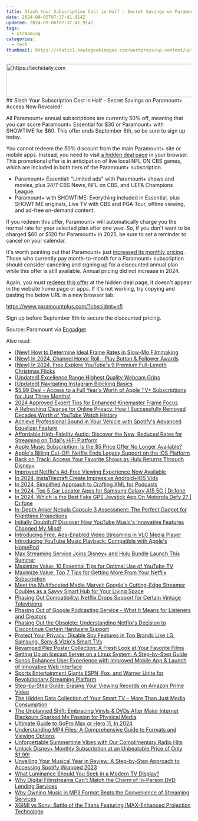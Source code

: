 ```yaml
---
title: Slash Your Subscription Cost in Half - Secret Savings on Paramount+ Access Now Revealed!
date: 2024-09-05T07:37:41.914Z
updated: 2024-09-06T07:37:41.914Z
tags:
  - streaming
categories:
  - tech
thumbnail: https://static1.howtogeekimages.com/wordpress/wp-content/uploads/2023/08/paramount-1.jpg
---
```


<!-- affiliate ads begin -->
<a href="https://aligracehair.sjv.io/c/5597632/2115937/19272" target="_top" id="2115937">
  <img src="//a.impactradius-go.com/display-ad/19272-2115937" border="0" alt="https://techidaily.com" width="728" height="90"/>
</a>
<img height="0" width="0" src="https://aligracehair.sjv.io/i/5597632/2115937/19272" style="position:absolute;visibility:hidden;" border="0" />
<!-- affiliate ads end -->
## Slash Your Subscription Cost in Half - Secret Savings on Paramount+ Access Now Revealed!

All Paramount+ annual subscriptions are currently 50% off, meaning that you can score Paramount+ Essential for $30 or Paramount+ with SHOWTIME for $60\. This offer ends September 6th, so be sure to sign up today.

 You cannot redeem the 50% discount from the main Paramount+ site or mobile apps. Instead, you need to visit [a hidden deal page](https://paramountplus.qflm.net/c/156932/175360/3065?subId1=UUhtgUeUpU2005044&subId2=ehtg&u=https%3A%2F%2Fwww.paramountplus.com%2F%3Fcbscidmt%3Dnfl) in your browser. This promotional offer is in anticipation of live local NFL ON CBS games, which are included in both tiers of the Paramount+ subscription.

* Paramount+ Essential: "Limited ads" with Paramount+ shows and movies, plus 24/7 CBS News, NFL on CBS, and UEFA Champions League.
* Paramount+ with SHOWTIME: Everything included in Essential, plus SHOWTIME originals, Live TV with CBS and PGA Tour, offline viewing, and ad-free on-demand content.

 If you redeem this offer, Paramount+ will automatically charge you the normal rate for your selected plan after one year. So, if you don't want to be charged $60 or $120 for Paramount+ in 2025, be sure to set a reminder to cancel on your calendar.

 It's worth pointing out that Paramount+ just [increased its monthly pricing](https://android-location-track.techidaily.com/how-to-spy-on-text-messages-from-computer-and-nokia-g22-drfone-by-drfone-virtual-android/). Those who currently pay month-to-month for a Paramount+ subscription should consider canceling and signing up for a discounted annual plan while this offer is still available. Annual pricing did not increase in 2024.

 Again, you must [redeem this offer](https://paramountplus.qflm.net/c/156932/175360/3065?subId1=UUhtgUeUpU2005044&subId2=ehtg&u=https%3A%2F%2Fwww.paramountplus.com%2F%3Fcbscidmt%3Dnfl) at the hidden deal page, it doesn't appear in the website home page or apps. If it's not working, try copying and pasting the below URL in a new browser tab.

https://www.paramountplus.com/?cbscidmt=nfl

 Sign up before September 6th to secure the discounted pricing.

 Source: Paramount via [Engadget](https://www.engadget.com/deals/paramount-annual-subscriptions-are-half-off-right-now-190017186.html)

<ins class="adsbygoogle"
     style="display:block"
     data-ad-format="autorelaxed"
     data-ad-client="ca-pub-7571918770474297"
     data-ad-slot="1223367746"></ins>



<ins class="adsbygoogle"
     style="display:block"
     data-ad-client="ca-pub-7571918770474297"
     data-ad-slot="8358498916"
     data-ad-format="auto"
     data-full-width-responsive="true"></ins>

<span class="atpl-alsoreadstyle">Also read:</span>
<div><ul>
<li><a href="https://some-knowledge.techidaily.com/new-how-to-determine-ideal-frame-rates-in-slow-mo-filmmaking/"><u>[New] How to Determine Ideal Frame Rates in Slow-Mo Filmmaking</u></a></li>
<li><a href="https://facebook-video-footage.techidaily.com/new-in-2024-channel-honor-roll-play-button-and-follower-awards/"><u>[New] In 2024, Channel Honor Roll - Play Button & Follower Awards</u></a></li>
<li><a href="https://youtube-zero.techidaily.com/n-2024-free-explore-youtubes-9-premium-full-length-christmas-flicks/"><u>[New] In 2024, Free  Explore YouTube's 9 Premium Full-Length Christmas Flicks</u></a></li>
<li><a href="https://fox-helps.techidaily.com/updated-excellence-range-highest-quality-webcam-grips/"><u>[Updated] Excellence Range  Highest Quality Webcam Grips</u></a></li>
<li><a href="https://instagram-video-files.techidaily.com/updated-navigating-instagram-blocking-basics/"><u>[Updated] Navigating Instagram Blocking Basics</u></a></li>
<li><a href="https://media-tips.techidaily.com/599-deal-access-to-a-full-years-worth-of-apple-tvplus-subscriptions-for-just-three-months/"><u>$5.99 Deal - Access to a Full Year's Worth of Apple TV+ Subscriptions for Just Three Months!</u></a></li>
<li><a href="https://fox-blue.techidaily.com/2024-approved-expert-tips-for-enhanced-kinemaster-frame-focus/"><u>2024 Approved  Expert Tips for Enhanced Kinemaster Frame Focus</u></a></li>
<li><a href="https://media-tips.techidaily.com/a-refreshing-cleanse-for-online-privacy-how-i-successfully-removed-decades-worth-of-youtube-watch-history/"><u>A Refreshing Cleanse for Online Privacy: How I Successfully Removed Decades Worth of YouTube Watch History</u></a></li>
<li><a href="https://media-tips.techidaily.com/achieve-professional-sound-in-your-vehicle-with-spotifys-advanced-equalizer-feature/"><u>Achieve Professional Sound in Your Vehicle with Spotify's Advanced Equalizer Feature</u></a></li>
<li><a href="https://media-tips.techidaily.com/affordable-high-fidelity-audio-discover-the-new-reduced-rates-for-streaming-on-tidals-hifi-platform/"><u>Affordable High-Fidelity Audio: Discover the New, Reduced Rates for Streaming on Tidal's HiFi Platform</u></a></li>
<li><a href="https://media-tips.techidaily.com/apple-music-subscription-is-the-5-price-offer-no-longer-available/"><u>Apple Music Subscription: Is the $5 Price Offer No Longer Available?</u></a></li>
<li><a href="https://media-tips.techidaily.com/apples-billing-cut-off-netflix-ends-legacy-support-on-the-ios-platform/"><u>Apple's Billing Cut-Off: Netflix Ends Legacy Support on the iOS Platform</u></a></li>
<li><a href="https://media-tips.techidaily.com/back-on-track-access-your-favorite-shows-as-hulu-returns-through-disneyplus/"><u>Back on Track: Access Your Favorite Shows as Hulu Returns Through Disney+</u></a></li>
<li><a href="https://media-tips.techidaily.com/improved-netflixs-ad-free-viewing-experience-now-available/"><u>Improved Netflix's Ad-Free Viewing Experience Now Available</u></a></li>
<li><a href="https://instagram-clips.techidaily.com/in-2024-instatilecraft-create-impressive-androidplusios-vids/"><u>In 2024, InstaTilecraft  Create Impressive Android+iOS Vids</u></a></li>
<li><a href="https://extra-approaches.techidaily.com/in-2024-simplified-approach-to-crafting-xml-for-podcasts/"><u>In 2024, Simplified Approach to Crafting XML for Podcasts</u></a></li>
<li><a href="https://android-location-track.techidaily.com/in-2024-top-5-car-locator-apps-for-samsung-galaxy-a15-5g-drfone-by-drfone-virtual-android/"><u>In 2024, Top 5 Car Locator Apps for Samsung Galaxy A15 5G | Dr.fone</u></a></li>
<li><a href="https://phone-solutions.techidaily.com/in-2024-which-is-the-best-fake-gps-joystick-app-on-motorola-defy-2-drfone-by-drfone-virtual-android/"><u>In 2024, Which is the Best Fake GPS Joystick App On Motorola Defy 2? | Dr.fone</u></a></li>
<li><a href="https://media-tips.techidaily.com/in-depth-anker-nebula-capsule-3-assessment-the-perfect-gadget-for-nighttime-projections/"><u>In-Depth Anker Nebula Capsule 3 Assessment: The Perfect Gadget for Nighttime Projections</u></a></li>
<li><a href="https://media-tips.techidaily.com/initially-doubtful-discover-how-youtube-musics-innovative-features-changed-my-mind/"><u>Initially Doubtful? Discover How YouTube Music's Innovative Features Changed My Mind!</u></a></li>
<li><a href="https://media-tips.techidaily.com/introducing-free-ads-enabled-video-streaming-in-vlc-media-player/"><u>Introducing Free, Ads-Enabled Video Streaming in VLC Media Player</u></a></li>
<li><a href="https://media-tips.techidaily.com/introducing-youtube-music-playback-compatible-with-apples-homepod/"><u>Introducing YouTube Music Playback: Compatible with Apple's HomePod</u></a></li>
<li><a href="https://media-tips.techidaily.com/max-streaming-service-joins-disneyplus-and-hulu-bundle-launch-this-summer/"><u>Max Streaming Service Joins Disney+ and Hulu Bundle Launch This Summer</u></a></li>
<li><a href="https://media-tips.techidaily.com/maximize-value-10-essential-tips-for-optimal-use-of-youtube-tv/"><u>Maximize Value: 10 Essential Tips for Optimal Use of YouTube TV</u></a></li>
<li><a href="https://media-tips.techidaily.com/maximize-value-top-7-tips-for-getting-more-from-your-netflix-subscription/"><u>Maximize Value: Top 7 Tips for Getting More From Your Netflix Subscription</u></a></li>
<li><a href="https://media-tips.techidaily.com/meet-the-multifaceted-media-marvel-googles-cutting-edge-streamer-doubles-as-a-savvy-smart-hub-for-your-living-space/"><u>Meet the Multifaceted Media Marvel: Google's Cutting-Edge Streamer Doubles as a Savvy Smart Hub for Your Living Space</u></a></li>
<li><a href="https://media-tips.techidaily.com/phasing-out-compatibility-netflix-drops-support-for-certain-vintage-televisions/"><u>Phasing Out Compatibility: Netflix Drops Support for Certain Vintage Televisions</u></a></li>
<li><a href="https://media-tips.techidaily.com/phasing-out-of-google-podcasting-service-what-it-means-for-listeners-and-creators/"><u>Phasing Out of Google Podcasting Service - What It Means for Listeners and Creators</u></a></li>
<li><a href="https://media-tips.techidaily.com/phasing-out-the-obsolete-understanding-netflixs-decision-to-discontinue-certain-hardware-support/"><u>Phasing Out the Obsolete: Understanding Netflix's Decision to Discontinue Certain Hardware Support</u></a></li>
<li><a href="https://media-tips.techidaily.com/protect-your-privacy-disable-spy-features-in-top-brands-like-lg-samsung-sony-and-vizios-smart-tvs/"><u>Protect Your Privacy: Disable Spy Features in Top Brands Like LG, Samsung, Sony & Vizio's Smart TVs</u></a></li>
<li><a href="https://media-tips.techidaily.com/revamped-plex-poster-collection-a-fresh-look-at-your-favorite-films/"><u>Revamped Plex Poster Collection: A Fresh Look at Your Favorite Films</u></a></li>
<li><a href="https://media-tips.techidaily.com/setting-up-an-icecast-server-on-a-linux-system-a-step-by-step-guide/"><u>Setting Up an Icecast Server on a Linux System: A Step-by-Step Guide</u></a></li>
<li><a href="https://media-tips.techidaily.com/sonos-enhances-user-experience-with-improved-mobile-app-and-launch-of-innovative-web-interface/"><u>Sonos Enhances User Experience with Improved Mobile App & Launch of Innovative Web Interface</u></a></li>
<li><a href="https://media-tips.techidaily.com/sports-entertainment-giants-espn-fox-and-warner-unite-for-revolutionary-streaming-platform/"><u>Sports Entertainment Giants ESPN, Fox, and Warner Unite for Revolutionary Streaming Platform</u></a></li>
<li><a href="https://media-tips.techidaily.com/step-by-step-guide-erasing-your-viewing-records-on-amazon-prime-video/"><u>Step-by-Step Guide: Erasing Your Viewing Records on Amazon Prime Video</u></a></li>
<li><a href="https://media-tips.techidaily.com/the-hidden-data-collection-of-your-smart-tv-more-than-just-media-consumption/"><u>The Hidden Data Collection of Your Smart TV – More Than Just Media Consumption</u></a></li>
<li><a href="https://media-tips.techidaily.com/the-unplanned-shift-embracing-vinyls-and-dvds-after-major-internet-blackouts-sparked-my-passion-for-physical-media/"><u>The Unplanned Shift: Embracing Vinyls & DVDs After Major Internet Blackouts Sparked My Passion for Physical Media</u></a></li>
<li><a href="https://fox-info.techidaily.com/ultimate-guide-to-gopro-max-or-hero-11-in-2024/"><u>Ultimate Guide to GoPro  Max or Hero 11, In 2024</u></a></li>
<li><a href="https://media-tips.techidaily.com/understanding-mp4-files-a-comprehensive-guide-to-formats-and-viewing-options/"><u>Understanding MP4 Files: A Comprehensive Guide to Formats and Viewing Options</u></a></li>
<li><a href="https://media-tips.techidaily.com/unforgettable-summertime-vibes-with-our-complimentary-radio-hits/"><u>Unforgettable Summertime Vibes with Our Complimentary Radio Hits</u></a></li>
<li><a href="https://media-tips.techidaily.com/unlock-disneyplus-monthly-subscription-at-an-unbeatable-price-of-only-199/"><u>Unlock Disney+ Monthly Subscription at an Unbeatable Price of Only $1.99!</u></a></li>
<li><a href="https://media-tips.techidaily.com/unveiling-your-musical-year-in-review-a-step-by-step-approach-to-accessing-spotify-wrapped-2023/"><u>Unveiling Your Musical Year in Review: A Step-by-Step Approach to Accessing Spotify Wrapped 2023</u></a></li>
<li><a href="https://media-tips.techidaily.com/what-luminance-should-you-seek-in-a-modern-tv-display/"><u>What Luminance Should You Seek in a Modern TV Display?</u></a></li>
<li><a href="https://media-tips.techidaily.com/why-digital-filmstreams-cant-match-the-charm-of-in-person-dvd-lending-services/"><u>Why Digital Filmstreams Can't Match the Charm of In-Person DVD Lending Services</u></a></li>
<li><a href="https://media-tips.techidaily.com/why-owning-music-in-mp3-format-beats-the-convenience-of-streaming-services/"><u>Why Owning Music in MP3 Format Beats the Convenience of Streaming Services</u></a></li>
<li><a href="https://media-tips.techidaily.com/xgimi-vs-sony-battle-of-the-titans-featuring-imax-enhanced-projection-technology/"><u>XGIMI vs Sony: Battle of the Titans Featuring IMAX-Enhanced Projection Technology</u></a></li>
</ul></div>

